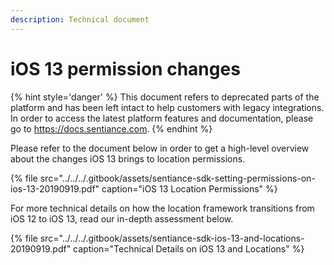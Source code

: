 ```yaml
---
description: Technical document
---
```


# iOS 13 permission changes

{% hint style='danger' %} This document refers to deprecated parts of the platform and has been left intact to help customers with legacy integrations. In order to access the latest platform features and documentation, please go to https://docs.sentiance.com. {% endhint %}

Please refer to the document below in order to get a high-level overview about the changes iOS 13 brings to location permissions.

{% file src="../../../.gitbook/assets/sentiance-sdk-setting-permissions-on-ios-13-20190919.pdf" caption="iOS 13 Location Permissions" %}



For  more technical details on how the location framework transitions from iOS 12 to iOS 13, read our in-depth assessment below.

{% file src="../../../.gitbook/assets/sentiance-sdk-ios-13-and-locations-20190919.pdf" caption="Technical Details on iOS 13 and Locations" %}



